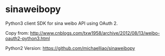 sinaweibopy
===========

Python3 client SDK for sina weibo API using OAuth 2.

Copy from: http://www.cnblogs.com/txw1958/archive/2012/08/13/weibo-oauth2-python3.html

Python2 Version: https://github.com/michaelliao/sinaweibopy
